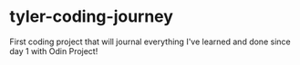 # tyler-coding-journey
First coding project that will journal everything I've learned and done since day 1 with Odin Project!
